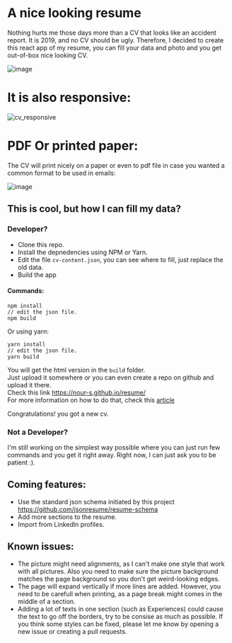 # A nice looking resume
Nothing hurts me those days more than a CV that looks like an accident report. It is 2019, and no CV should be ugly. Therefore, I decided to create this react app of my resume, you can fill your data and photo and you get out-of-box nice looking CV.


![image](https://user-images.githubusercontent.com/1418564/54881800-48b90e80-4e6d-11e9-8c39-badace64db69.png)

# It is also responsive:

![cv_responsive](https://user-images.githubusercontent.com/1418564/54881889-2ffd2880-4e6e-11e9-8a1b-db72e60afcaf.gif)

# PDF Or printed paper:
The CV will print nicely on a paper or even to pdf file in case you wanted a common format to be used in emails:

![image](https://user-images.githubusercontent.com/1418564/54882011-4657b400-4e6f-11e9-8991-f75c91941767.png)

## This is cool, but how I can fill my data?
### Developer?

* Clone this repo.
* Install the depnedencies using NPM or Yarn.
* Edit the file `cv-content.json`, you can see where to fill, just replace the old data. 
* Build the app

#### Commands: 
```
npm install
// edit the json file.
npm build
```
Or using yarn:
```
yarn install
// edit the json file.
yarn build
```

You will get the html version in the `build` folder.<br/>
Just upload it somewhere or you can even create a repo on github and upload it there.<br/>
Check this link https://nour-s.github.io/resume/<br/>
For more information on how to do that, check this [article](https://medium.com/the-andela-way/how-to-deploy-your-react-application-to-github-pages-in-less-than-5-minutes-8c5f665a2d2a)

Congratulations! you got a new cv.

### Not a Developer?
I'm still working on the simplest way possible where you can just run few commands and you get it right away. Right now, I can just ask you to be patient :).

## Coming features:
* Use the standard json schema initiated by this project https://github.com/jsonresume/resume-schema
* Add more sections to the resume.
* Import from LinkedIn profiles.

## Known issues:
* The picture might need alignments, as I can't make one style that work with all pictures. Also you need to make sure the picture background matches the page background so you don't get weird-looking edges.
* The page will expand vertically if more lines are added. However, you need to be carefull when printing, as a page break might comes in the middle of a section.
* Adding a lot of texts in one section (such as Experiences) could cause the text to go off the borders, try to be consise as much as possible. If you think some styles can be fixed, please let me know by opening a new issue or creating a pull requests.
